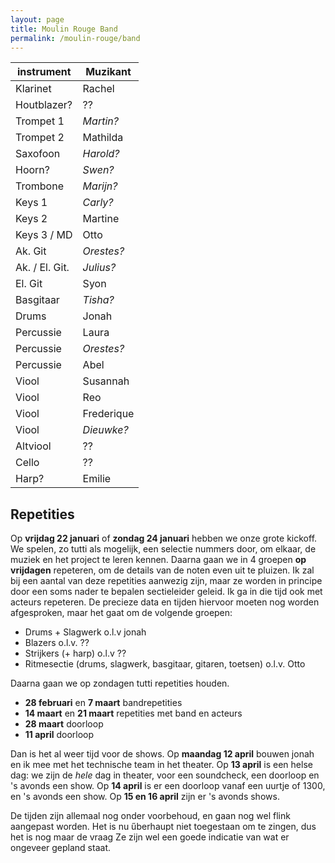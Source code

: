 ```yaml
---
layout: page
title: Moulin Rouge Band 
permalink: /moulin-rouge/band
---
```


| instrument | Muzikant |
| --- | --- |
| Klarinet | Rachel | 
| Houtblazer? | ?? | 
| Trompet 1 | _Martin?_ |
| Trompet 2 | Mathilda |
| Saxofoon  | _Harold?_ |
| Hoorn? | _Swen?_ |
| Trombone | _Marijn?_ | 
| Keys 1 | _Carly?_ |
| Keys 2 | Martine |
| Keys 3 / MD | Otto |
| Ak. Git | _Orestes?_ |
| Ak. / El. Git. | _Julius?_ |
| El. Git | Syon |
| Basgitaar | _Tisha?_ |
| Drums | Jonah | 
| Percussie | Laura | 
| Percussie | _Orestes?_ | 
| Percussie | Abel | 
| Viool | Susannah |
| Viool | Reo |
| Viool | Frederique |
| Viool | _Dieuwke?_ |
| Altviool | ?? |
| Cello | ?? |
| Harp? | Emilie | 

## Repetities

Op **vrijdag 22 januari** of **zondag 24 januari** hebben we onze grote kickoff. 
We spelen, zo tutti als mogelijk, een selectie nummers door, om elkaar, de muziek en het project te leren kennen.
Daarna gaan we in 4 groepen **op vrijdagen** repeteren, om de details van de noten even uit te pluizen. Ik zal bij een aantal van deze repetities aanwezig zijn, maar ze worden in principe door een soms nader te bepalen sectieleider geleid. Ik ga in die tijd ook met acteurs repeteren.
De precieze data en tijden hiervoor moeten nog worden afgesproken, maar het gaat om de volgende groepen:

- Drums + Slagwerk o.l.v jonah
- Blazers o.l.v. ??
- Strijkers (+ harp) o.l.v ??
- Ritmesectie (drums, slagwerk, basgitaar, gitaren, toetsen) o.l.v. Otto

Daarna gaan we op zondagen tutti repetities houden. 
- **28 februari** en **7 maart** bandrepetities
- **14 maart** en **21 maart** repetities met band en acteurs
- **28 maart** doorloop
- **11 april** doorloop

Dan is het al weer tijd voor de shows. 
Op **maandag 12 april** bouwen jonah en ik mee met het technische team in het theater.
Op **13 april** is een helse dag: we zijn de _hele_ dag in theater, voor een soundcheck, een doorloop en 's avonds een show.
Op **14 april** is er een doorloop vanaf een uurtje of 1300, en 's avonds een show. Op **15 en 16 april** zijn er 's avonds shows.

De tijden zijn allemaal nog onder voorbehoud, en gaan nog wel flink aangepast worden. 
Het is nu űberhaupt niet toegestaan om te zingen, dus het is nog maar de vraag
Ze zijn wel een goede indicatie van wat er ongeveer gepland staat.


